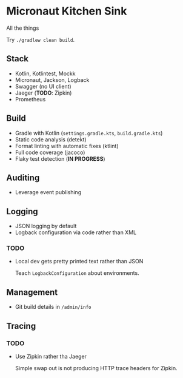 # Micronaut Kitchen Sink

All the things

Try `./gradlew clean build`.

## Stack

- Kotlin, Kotlintest, Mockk
- Micronaut, Jackson, Logback
- Swagger (no UI client)
- Jaeger (**TODO**: Zipkin)
- Prometheus

## Build

- Gradle with Kotlin (`settings.gradle.kts`, `build.gradle.kts`)
- Static code analysis (detekt)
- Format linting with automatic fixes (ktlint)
- Full code coverage (jacoco)
- Flaky test detection (**IN PROGRESS**)

## Auditing

- Leverage event publishing

## Logging

- JSON logging by default
- Logback configuration via code rather than XML

### TODO

- Local dev gets pretty printed text rather than JSON

  Teach `LogbackConfiguration` about environments.

## Management

- Git build details in `/admin/info`

## Tracing

### TODO

- Use Zipkin rather tha Jaeger

  Simple swap out is not producing HTTP trace headers for Zipkin.
